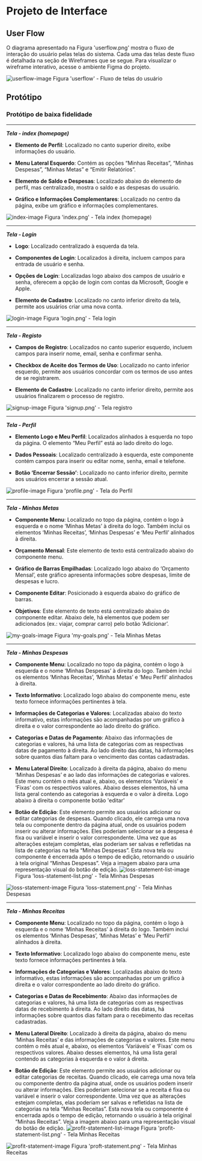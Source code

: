 
# Projeto de Interface

## User Flow

O diagrama apresentado na Figura 'userflow.png' mostra o fluxo de interação do usuário pelas telas do sistema. Cada uma das telas deste fluxo é detalhada na seção de Wireframes que se segue. Para visualizar o wireframe interativo, acesse o ambiente Figma do projeto.

![userflow-image](img/userflow.png)
Figura 'userflow' - Fluxo de telas do usuário

## Protótipo

### Protótipo de baixa fidelidade

---

***Tela - index (homepage)***

* **Elemento de Perfil**: Localizado no canto superior direito, exibe informações do usuário.

* **Menu Lateral Esquerdo**: Contém as opções “Minhas Receitas”, “Minhas Despesas”, “Minhas Metas” e “Emitir Relatórios”.

* **Elemento de Saldo e Despesas**: Localizado abaixo do elemento de perfil, mas centralizado, mostra o saldo e as despesas do usuário.

* **Gráfico e Informações Complementares**: Localizado no centro da página, exibe um gráfico e informações complementares.

![index-image](img/prototype/index.png)
Figura 'index.png' - Tela index (homepage)

---

***Tela - Login***

* **Logo**: Localizado centralizado à esquerda da tela.

* **Componentes de Login**: Localizados à direita, incluem campos para entrada de usuário e senha.

* **Opções de Login**: Localizadas logo abaixo dos campos de usuário e senha, oferecem a opção de login com contas da Microsoft, Google e Apple.

* **Elemento de Cadastro**: Localizado no canto inferior direito da tela, permite aos usuários criar uma nova conta.

![login-image](img/prototype/login.png)
Figura 'login.png' - Tela login
 
 ---

 ***Tela - Registo***

* **Campos de Registro**: Localizados no canto superior esquerdo, incluem campos para inserir nome, email, senha e confirmar senha.

* **Checkbox de Aceite dos Termos de Uso**: Localizado no canto inferior esquerdo, permite aos usuários concordar com os termos de uso antes de se registrarem.

* **Elemento de Cadastro**: Localizado no canto inferior direito, permite aos usuários finalizarem o processo de registro.

![signup-image](img/prototype/signup.png)
Figura 'signup.png' - Tela registro

---

***Tela - Perfil***

* **Elemento Logo e Meu Perfil**: Localizados alinhados à esquerda no topo da página. O elemento “Meu Perfil” está ao lado direito do logo.

* **Dados Pessoais**: Localizado centralizado à esquerda, este componente contém campos para inserir ou editar nome, senha, email e telefone.

* **Botão ‘Encerrar Sessão’**: Localizado no canto inferior direito, permite aos usuários encerrar a sessão atual.

![profile-image](img/prototype/profile.png)
Figura 'profile.png' - Tela do Perfil

---

***Tela - Minhas Metas***

* **Componente Menu**: Localizado no topo da página, contém o logo à esquerda e o nome ‘Minhas Metas’ à direita do logo. Também inclui os elementos ‘Minhas Receitas’, ‘Minhas Despesas’ e ‘Meu Perfil’ alinhados à direita.

* **Orçamento Mensal**: Este elemento de texto está centralizado abaixo do componente menu.

* **Gráfico de Barras Empilhadas**: Localizado logo abaixo do ‘Orçamento Mensal’, este gráfico apresenta informações sobre despesas, limite de despesas e lucro.

* **Componente Editar**: Posicionado à esquerda abaixo do gráfico de barras.

* **Objetivos**: Este elemento de texto está centralizado abaixo do componente editar. Abaixo dele, há elementos que podem ser adicionados (ex.: viajar, comprar carro) pelo botão ‘Adicionar’.

![my-goals-image](img/prototype/my-goals.png)
Figura 'my-goals.png' - Tela Minhas Metas

---

***Tela - Minhas Despesas***

* **Componente Menu**: Localizado no topo da página, contém o logo à esquerda e o nome ‘Minhas Despesas’ à direita do logo. Também inclui os elementos ‘Minhas Receitas’, ‘Minhas Metas’ e ‘Meu Perfil’ alinhados à direita.

* **Texto Informativo**: Localizado logo abaixo do componente menu, este texto fornece informações pertinentes à tela.

* **Informações de Categorias e Valores**: Localizadas abaixo do texto informativo, estas informações são acompanhadas por um gráfico à direita e o valor correspondente ao lado direito do gráfico.

* **Categorias e Datas de Pagamento**: Abaixo das informações de categorias e valores, há uma lista de categorias com as respectivas datas de pagamento à direita. Ao lado direito das datas, há informações sobre quantos dias faltam para o vencimento das contas cadastradas.

* **Menu Lateral Direito**: Localizado à direita da página, abaixo do menu ‘Minhas Despesas’ e ao lado das informações de categorias e valores. Este menu contém o mês atual e, abaixo, os elementos ‘Variáveis’ e ‘Fixas’ com os respectivos valores. Abaixo desses elementos, há uma lista geral contendo as categorias à esquerda e o valor à direita. Logo abaixo à direita o componente botão 'editar'

* **Botão de Edição**: Este elemento permite aos usuários adicionar ou editar categorias de despesas. Quando clicado, ele carrega uma nova tela ou componente dentro da página atual, onde os usuários podem inserir ou alterar informações. Eles poderiam selecionar se a despesa é fixa ou variável e inserir o valor correspondente. Uma vez que as alterações estejam completas, elas poderiam ser salvas e refletidas na lista de categorias na tela “Minhas Despesas”. Esta nova tela ou componente é encerrada após o tempo de edição, retornando o usuário à tela original “Minhas Despesas”. Veja a imagem abaixo para uma representação visual do botão de edição.
![loss-statement-list-image](img/prototype/loss-statement-list.png)
Figura 'loss-statement-list.png' - Tela Minhas Despesas

![loss-statement-image](img/prototype/loss-statement.png)
Figura 'loss-statement.png' - Tela Minhas Despesas

---

***Tela - Minhas Receitas***

* **Componente Menu**: Localizado no topo da página, contém o logo à esquerda e o nome ‘Minhas Receitas’ à direita do logo. Também inclui os elementos ‘Minhas Despesas’, ‘Minhas Metas’ e ‘Meu Perfil’ alinhados à direita.

* **Texto Informativo**: Localizado logo abaixo do componente menu, este texto fornece informações pertinentes à tela.

* **Informações de Categorias e Valores**: Localizadas abaixo do texto informativo, estas informações são acompanhadas por um gráfico à direita e o valor correspondente ao lado direito do gráfico.

* **Categorias e Datas de Recebimento**: Abaixo das informações de categorias e valores, há uma lista de categorias com as respectivas datas de recebimento à direita. Ao lado direito das datas, há informações sobre quantos dias faltam para o recebimento das receitas cadastradas.

* **Menu Lateral Direito**: Localizado à direita da página, abaixo do menu ‘Minhas Receitas’ e das informações de categorias e valores. Este menu contém o mês atual e, abaixo, os elementos ‘Variáveis’ e ‘Fixas’ com os respectivos valores. Abaixo desses elementos, há uma lista geral contendo as categorias à esquerda e o valor à direita.

* **Botão de Edição**: Este elemento permite aos usuários adicionar ou editar categorias de receitas. Quando clicado, ele carrega uma nova tela ou componente dentro da página atual, onde os usuários podem inserir ou alterar informações. Eles poderiam selecionar se a receita é fixa ou variável e inserir o valor correspondente. Uma vez que as alterações estejam completas, elas poderiam ser salvas e refletidas na lista de categorias na tela “Minhas Receitas”. Esta nova tela ou componente é encerrada após o tempo de edição, retornando o usuário à tela original “Minhas Receitas”. Veja a imagem abaixo para uma representação visual do botão de edição.
![profit-statement-list-image](img/prototype/profit-statement-list.png)
Figura 'profit-statement-list.png' - Tela Minhas Receitas

![profit-statement-image](img/prototype/profit-statement.png)
Figura 'proft-statement.png' - Tela Minhas Receitas